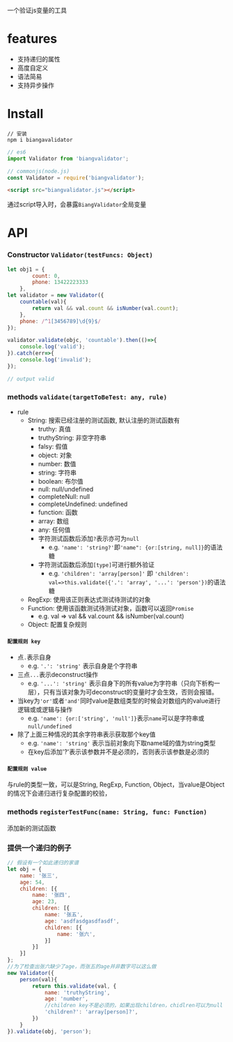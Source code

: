 一个验证js变量的工具

# features

- 支持递归的属性
- 高度自定义
- 语法简易
- 支持异步操作

# Install

```shell
// 安装
npm i biangavalidator
```
```javascript
// es6
import Validator from 'biangvalidator';

// commonjs(node.js)
const Validator = require('biangvalidator');
```
```html
<script src="biangvalidator.js"></script>
```
通过script导入时，会暴露`BiangValidator`全局变量

# API

### Constructor `Validator(testFuncs: Object)`

```javascript
let obj1 = {
        count: 0,
        phone: 13422223333
    },
let validator = new Validator({
    countable(val){
        return val && val.count && isNumber(val.count);
    },
    phone: /^1[3456789]\d{9}$/
});

validator.validate(objc, 'countable').then(()=>{
    console.log('valid');
}).catch(err=>{
    console.log('invalid');
});

// output valid
```

### methods `validate(targetToBeTest: any, rule)`

- rule
  - String: 搜索已经注册的测试函数, 默认注册的测试函数有
    - truthy: 真值
    - truthyString: 非空字符串
    - falsy: 假值
    - object: 对象
    - number: 数值
    - string: 字符串
    - boolean: 布尔值
    - null: null/undefined
    - completeNull: null
    - completeUndefined: undefined
    - function: 函数
    - array: 数组
    - any: 任何值
    - 字符测试函数后添加`?`表示亦可为`null`
      - e.g. `'name': 'string?'`即`'name": {or:[string, null]}`的语法糖
    - 字符测试函数后添加`[type]`可进行额外验证
      - e.g. `'children': 'array[person]'` 即 `'children': val=>this.validate({'.': 'array', '...': 'person'})`的语法糖
  - RegExp: 使用该正则表达式测试待测试的对象
  - Function: 使用该函数测试待测试对象，函数可以返回`Promise`
    - e.g. val => val && val.count && isNumber(val.count)
  - Object: 配置复杂规则

#### `配置规则 key`

- 点`.`表示自身
  - e.g. `'.': 'string'` 表示自身是个字符串
- 三点`...`表示deconstruct操作
  - e.g. `'...': 'string'` 表示自身下的所有value为字符串（只向下析构一层），只有当该对象为可deconstruct的变量时才会生效，否则会报错。
- 当key为`'or'`或者`'and'`同时value是数组类型的时候会对数组内的value进行逻辑或或逻辑与操作
  - e.g. `'name': {or:['string', 'null']}`表示`name`可以是字符串或`null/undefined`
- 除了上面三种情况的其余字符串表示获取那个key值
  - e.g. `'name': 'string'` 表示当前对象向下取name域的值为string类型
  - 在key后添加'?'表示该参数并不是必须的，否则表示该参数是必须的

#### `配置规则 value`

与rule的类型一致，可以是String, RegExp, Function, Object，当value是Object的情况下会递归进行复杂配置的校验，

### methods `registerTestFunc(name: String, func: Function)`

添加新的测试函数

### 提供一个递归的例子

```javascript
// 假设有一个如此递归的家谱
let obj = {
    name: '张三',
    age: 54,
    children: [{
        name: '张四',
        age: 23,
        children: [{
            name: '张五',
            age: 'asdfasdgasdfasdf',
            children: [{
                name: '张六',
            }]
        }]
    }]
}; 
//为了检查出张六缺少了age，而张五的age并非数字可以这么做
new Validator({
    person(val){
        return this.validate(val, {
            name: 'truthyString',
            age: 'number',
            //children key不是必须的，如果出现children，chidlren可以为null
            'children?': 'array[person]?',
        })
    }
}).validate(obj, 'person');
```